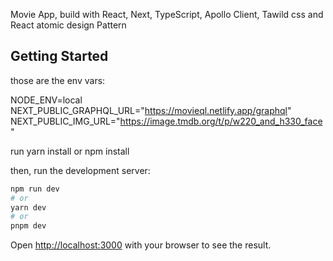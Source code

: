 Movie App, build with React, Next, TypeScript, Apollo Client, Tawild css and React atomic design Pattern

## Getting Started

those are the env vars:

NODE_ENV=local
NEXT_PUBLIC_GRAPHQL_URL="https://movieql.netlify.app/graphql"
NEXT_PUBLIC_IMG_URL="https://image.tmdb.org/t/p/w220_and_h330_face"

run yarn install or npm install

then, run the development server:

```bash
npm run dev
# or
yarn dev
# or
pnpm dev
```

Open [http://localhost:3000](http://localhost:3000) with your browser to see the result.

